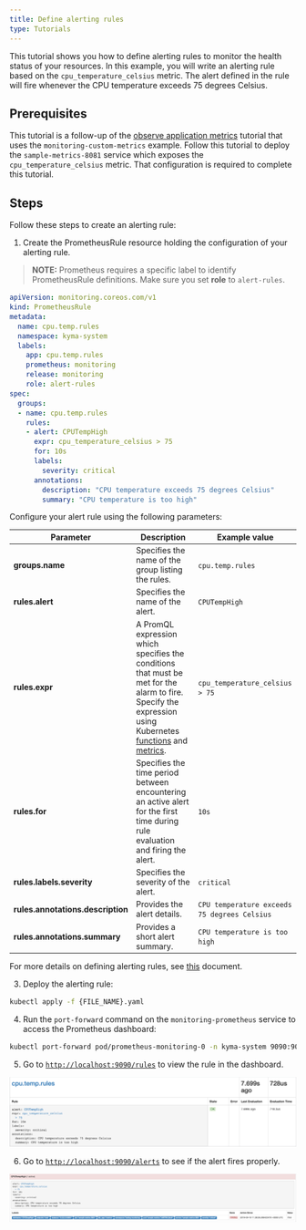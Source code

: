 ```yaml
---
title: Define alerting rules
type: Tutorials
---
```


This tutorial shows you how to define alerting rules to monitor the health status of your resources. In this example, you will write an alerting rule based on the `cpu_temperature_celsius` metric. The alert defined in the rule will fire whenever the CPU temperature exceeds 75 degrees Celsius.

## Prerequisites

This tutorial is a follow-up of the [observe application metrics](/components/monitoring/#tutorials-observe-application-metrics) tutorial that uses the `monitoring-custom-metrics` example. Follow this tutorial to deploy the `sample-metrics-8081` service which exposes the `cpu_temperature_celsius` metric. That configuration is required to complete this tutorial.

## Steps

Follow these steps to create an alerting rule:

1. Create the PrometheusRule resource holding the configuration of your alerting rule.

>**NOTE:** Prometheus requires a specific label to identify PrometheusRule definitions. Make sure you set **role** to `alert-rules`.

```yaml
apiVersion: monitoring.coreos.com/v1
kind: PrometheusRule
metadata:
  name: cpu.temp.rules
  namespace: kyma-system
  labels:
    app: cpu.temp.rules
    prometheus: monitoring
    release: monitoring
    role: alert-rules
spec:
  groups:
  - name: cpu.temp.rules
    rules:
    - alert: CPUTempHigh
      expr: cpu_temperature_celsius > 75 
      for: 10s
      labels:
        severity: critical
      annotations:
        description: "CPU temperature exceeds 75 degrees Celsius"
        summary: "CPU temperature is too high"
```
Configure your alert rule using the following parameters:

| Parameter | Description | Example value |
|-----------|-------------|---------------|
| **groups.name** | Specifies the name of the group listing the rules.  | `cpu.temp.rules` |
| **rules.alert** | Specifies the name of the alert. | `CPUTempHigh`  |
| **rules.expr** | A PromQL expression which specifies the conditions that must be met for the alarm to fire. Specify the expression using Kubernetes [functions](https://prometheus.io/docs/prometheus/latest/querying/functions/) and [metrics](https://github.com/kubernetes/kube-state-metrics/blob/master/docs/README.md). | `cpu_temperature_celsius > 75`  |
| **rules.for** | Specifies the time period between encountering an active alert for the first time during rule evaluation and firing the alert.  | `10s` |
| **rules.labels.severity** | Specifies the severity of the alert.  | `critical` |
| **rules.annotations.description** | Provides the alert details. | `CPU temperature exceeds 75 degrees Celsius` |
| **rules.annotations.summary** | Provides a short alert summary. | `CPU temperature is too high` |



For more details on defining alerting rules, see [this](https://prometheus.io/docs/prometheus/latest/configuration/alerting_rules/) document.

3. Deploy the alerting rule:

```bash
kubectl apply -f {FILE_NAME}.yaml
```
4. Run the `port-forward` command on the `monitoring-prometheus` service to access the Prometheus dashboard:

  ```bash
  kubectl port-forward pod/prometheus-monitoring-0 -n kyma-system 9090:9090
  ```
5. Go to [`http://localhost:9090/rules`](http://localhost:9090/rules) to view the rule in the dashboard.

![](./assets/rules-dashboard.png)

6. Go to [`http://localhost:9090/alerts`](http://localhost:9090/alerts) to see if the alert fires properly.

![](./assets/fired-alert.png)